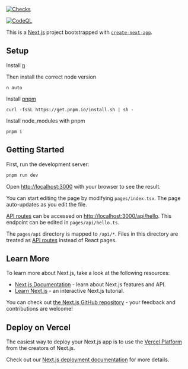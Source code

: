 [![Checks](https://github.com/MaxPuckeridge/Portfolio-Cats-2022/actions/workflows/checks.yml/badge.svg)](https://github.com/MaxPuckeridge/Portfolio-Cats-2022/actions/workflows/checks.yml)

[![CodeQL](https://github.com/MaxPuckeridge/Portfolio-Cats-2022/actions/workflows/codeql-analysis.yml/badge.svg)](https://github.com/MaxPuckeridge/Portfolio-Cats-2022/actions/workflows/codeql-analysis.yml)

This is a [Next.js](https://nextjs.org/) project bootstrapped with [`create-next-app`](https://github.com/vercel/next.js/tree/canary/packages/create-next-app).

## Setup
Install [n](https://github.com/tj/n)

Then install the correct node version
```
n auto
```

Install [pnpm](https://pnpm.io/installation)
```
curl -fsSL https://get.pnpm.io/install.sh | sh -
```

Install node_modules with pnpm
```
pnpm i
```

## Getting Started

First, run the development server:

```bash
pnpm run dev
```

Open [http://localhost:3000](http://localhost:3000) with your browser to see the result.

You can start editing the page by modifying `pages/index.tsx`. The page auto-updates as you edit the file.

[API routes](https://nextjs.org/docs/api-routes/introduction) can be accessed on [http://localhost:3000/api/hello](http://localhost:3000/api/hello). This endpoint can be edited in `pages/api/hello.ts`.

The `pages/api` directory is mapped to `/api/*`. Files in this directory are treated as [API routes](https://nextjs.org/docs/api-routes/introduction) instead of React pages.

## Learn More

To learn more about Next.js, take a look at the following resources:

- [Next.js Documentation](https://nextjs.org/docs) - learn about Next.js features and API.
- [Learn Next.js](https://nextjs.org/learn) - an interactive Next.js tutorial.

You can check out [the Next.js GitHub repository](https://github.com/vercel/next.js/) - your feedback and contributions are welcome!

## Deploy on Vercel

The easiest way to deploy your Next.js app is to use the [Vercel Platform](https://vercel.com/new?utm_medium=default-template&filter=next.js&utm_source=create-next-app&utm_campaign=create-next-app-readme) from the creators of Next.js.

Check out our [Next.js deployment documentation](https://nextjs.org/docs/deployment) for more details.
